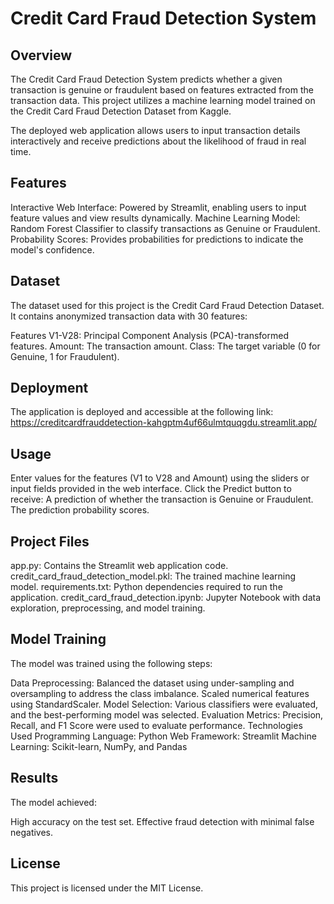 # Credit Card Fraud Detection System

## Overview
The Credit Card Fraud Detection System predicts whether a given transaction is genuine or fraudulent based on features extracted from the transaction data. This project utilizes a machine learning model trained on the Credit Card Fraud Detection Dataset from Kaggle.

The deployed web application allows users to input transaction details interactively and receive predictions about the likelihood of fraud in real time.

## Features
Interactive Web Interface: Powered by Streamlit, enabling users to input feature values and view results dynamically.
Machine Learning Model: Random Forest Classifier to classify transactions as Genuine or Fraudulent.
Probability Scores: Provides probabilities for predictions to indicate the model's confidence.

## Dataset
The dataset used for this project is the Credit Card Fraud Detection Dataset. It contains anonymized transaction data with 30 features:

Features V1-V28: Principal Component Analysis (PCA)-transformed features.
Amount: The transaction amount.
Class: The target variable (0 for Genuine, 1 for Fraudulent).

## Deployment
The application is deployed and accessible at the following link:
https://creditcardfrauddetection-kahgptm4uf66ulmtquqgdu.streamlit.app/

## Usage
Enter values for the features (V1 to V28 and Amount) using the sliders or input fields provided in the web interface.
Click the Predict button to receive:
A prediction of whether the transaction is Genuine or Fraudulent.
The prediction probability scores.

## Project Files
app.py: Contains the Streamlit web application code.
credit_card_fraud_detection_model.pkl: The trained machine learning model.
requirements.txt: Python dependencies required to run the application.
credit_card_fraud_detection.ipynb: Jupyter Notebook with data exploration, preprocessing, and model training.

## Model Training
The model was trained using the following steps:

Data Preprocessing:
Balanced the dataset using under-sampling and oversampling to address the class imbalance.
Scaled numerical features using StandardScaler.
Model Selection:
Various classifiers were evaluated, and the best-performing model was selected.
Evaluation Metrics:
Precision, Recall, and F1 Score were used to evaluate performance.
Technologies Used
Programming Language: Python
Web Framework: Streamlit
Machine Learning: Scikit-learn, NumPy, and Pandas

## Results
The model achieved:

High accuracy on the test set.
Effective fraud detection with minimal false negatives.

## License
This project is licensed under the MIT License.

